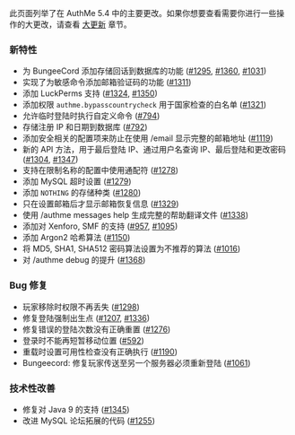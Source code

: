 此页面列举了在 AuthMe 5.4 中的主要更改。如果你想要查看需要你进行一些操作的大更改，请查看 [大更新](/Breaking-Changes.md) 章节。

### 新特性

- 为 BungeeCord 添加存储回话到数据库的功能 ([#1295](https://github.com/AuthMe/AuthMeReloaded/issues/1295), [#1360](https://github.com/AuthMe/AuthMeReloaded/issues/1360), [#1031](https://github.com/AuthMe/AuthMeReloaded/issues/1031))
- 实现了为敏感命令添加邮箱验证码的功能 ([#1311](https://github.com/AuthMe/AuthMeReloaded/issues/1311))
- 添加 LuckPerms 支持 ([#1324](https://github.com/AuthMe/AuthMeReloaded/issues/1324), [#1350](https://github.com/AuthMe/AuthMeReloaded/issues/1350))
- 添加权限 `authme.bypasscountrycheck` 用于国家检查的白名单 ([#1321](https://github.com/AuthMe/AuthMeReloaded/issues/1321))
- 允许临时登陆时执行自定义命令 ([#794](https://github.com/AuthMe/AuthMeReloaded/issues/794))
- 存储注册 IP 和日期到数据库 ([#792](https://github.com/AuthMe/AuthMeReloaded/issues/792))
- 添加安全相关的配置项来防止在使用 /email 显示完整的邮箱地址 ([#1119](https://github.com/AuthMe/AuthMeReloaded/issues/1119))
- 新的 API 方法，用于最后登陆 IP、通过用户名查询 IP、最后登陆和更改密码 ([#1304](https://github.com/AuthMe/AuthMeReloaded/issues/1304), [#1347](https://github.com/AuthMe/AuthMeReloaded/issues/1347))
- 支持在限制名称的配置中使用通配符 ([#1278](https://github.com/AuthMe/AuthMeReloaded/issues/1278))
- 添加 MySQL 超时设置 ([#1279](https://github.com/AuthMe/AuthMeReloaded/issues/1279))
- 添加 `NOTHING` 的存储种类 ([#1280](https://github.com/AuthMe/AuthMeReloaded/issues/1280))
- 只在设置邮箱后才显示邮箱恢复信息 ([#1329](https://github.com/AuthMe/AuthMeReloaded/issues/1329))
- 使用 /authme messages help 生成完整的帮助翻译文件 ([#1338](https://github.com/AuthMe/AuthMeReloaded/issues/1338))
- 添加对 Xenforo, SMF 的支持 ([#957](https://github.com/AuthMe/AuthMeReloaded/issues/957), [#1095](https://github.com/AuthMe/AuthMeReloaded/issues/1095))
- 添加 Argon2 哈希算法 ([#1150](https://github.com/AuthMe/AuthMeReloaded/issues/1150))
- 将 MD5, SHA1, SHA512 密码算法设置为不推荐的算法 ([#1016](https://github.com/AuthMe/AuthMeReloaded/issues/1016))
- 对 /authme debug 的提升 ([#1368](https://github.com/AuthMe/AuthMeReloaded/issues/1368))

### Bug 修复

- 玩家移除时权限不再丢失 ([#1298](https://github.com/AuthMe/AuthMeReloaded/issues/1298))
- 修复登陆强制出生点 ([#1207](https://github.com/AuthMe/AuthMeReloaded/issues/1207), [#1336](https://github.com/AuthMe/AuthMeReloaded/issues/1336))
- 修复错误的登陆次数没有正确重置 ([#1276](https://github.com/AuthMe/AuthMeReloaded/issues/1276))
- 登录时不能再短暂移动位置 ([#592](https://github.com/AuthMe/AuthMeReloaded/issues/592))
- 重载时设置可用性检查没有正确执行 ([#1190](https://github.com/AuthMe/AuthMeReloaded/issues/1190))
- Bungeecord: 修复玩家传送至另一个服务器必须重新登陆 ([#1061](https://github.com/AuthMe/AuthMeReloaded/issues/1061))

### 技术性改善

- 修复对 Java 9 的支持 ([#1345](https://github.com/AuthMe/AuthMeReloaded/issues/1345))
- 改进 MySQL 论坛拓展的代码 ([#1255](https://github.com/AuthMe/AuthMeReloaded/issues/1255))
